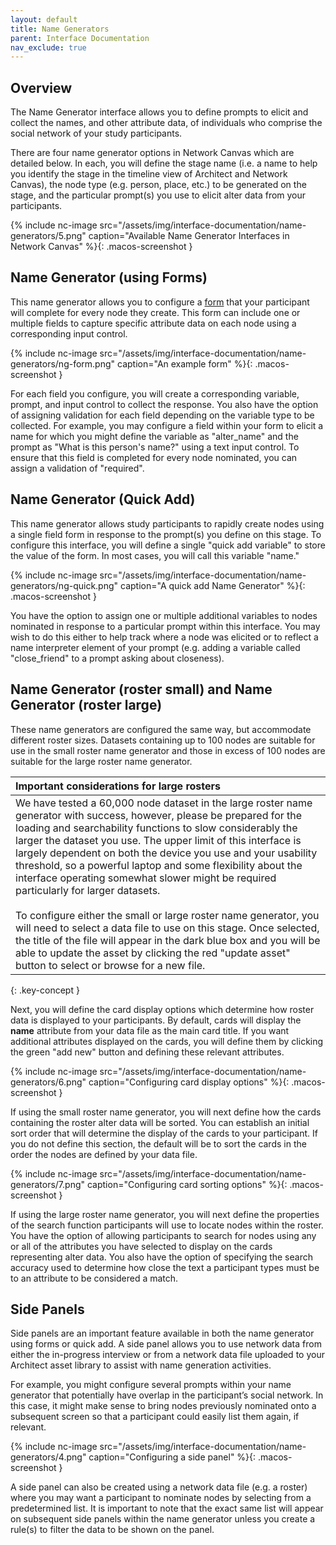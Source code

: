 ```yaml
---
layout: default
title: Name Generators
parent: Interface Documentation
nav_exclude: true
---
```

## Overview

The Name Generator interface allows you to define prompts to elicit and collect the names, and other attribute data, of individuals who comprise the social network of your study participants.

There are four name generator options in Network Canvas which are detailed below. In each, you will define the stage name (i.e. a name to help you identify the stage in the timeline view of Architect and Network Canvas), the node type (e.g. person, place, etc.) to be generated on the stage, and the particular prompt(s) you use to elicit alter data from your participants.

{% include nc-image src="/assets/img/interface-documentation/name-generators/5.png" caption="Available Name Generator Interfaces in Network Canvas" %}{: .macos-screenshot }

## Name Generator (using Forms)

This name generator allows you to configure a [form](../key-concepts/forms.md) that your participant will complete for every node they create. This form can include one or multiple fields to capture specific attribute data on each node using a corresponding input control.

{% include nc-image src="/assets/img/interface-documentation/name-generators/ng-form.png" caption="An example form" %}{: .macos-screenshot }

For each field you configure, you will create a corresponding variable, prompt, and input control to collect the response. You also have the option of assigning validation for each field depending on the variable type to be collected. For example, you may configure a field within your form to elicit a name for which you might define the variable as "alter_name" and the prompt as "What is this person's name?" using a text input control. To ensure that this field is completed for every node nominated, you can assign a validation of "required".

## Name Generator (Quick Add)

This name generator allows study participants to rapidly create nodes using a single field form in response to the prompt(s) you define on this stage. To configure this interface, you will define a single "quick add variable" to store the value of the form. In most cases, you will call this variable "name."

{% include nc-image src="/assets/img/interface-documentation/name-generators/ng-quick.png" caption="A quick add Name Generator" %}{: .macos-screenshot }

You have the option to assign one or multiple additional variables to nodes nominated in response to a particular prompt within this interface. You may wish to do this either to help track where a node was elicited or to reflect a name interpreter element of your prompt (e.g. adding a variable called "close_friend" to a prompt asking about closeness).  

## Name Generator (roster small) and Name Generator (roster large)

These name generators are configured the same way, but accommodate different roster sizes. Datasets containing up to 100 nodes are suitable for use in the small roster name generator and those in excess of 100 nodes are suitable for the large roster name generator.

| Important considerations for large rosters                          |
| :----------------------------------------------------------- |
| We have tested a 60,000 node dataset in the large roster name generator with success, however, please be prepared for the loading and searchability functions to slow considerably the larger the dataset you use. The upper limit of this interface is largely dependent on both the device you use and your usability threshold, so a powerful laptop and some flexibility about the interface operating somewhat slower might be required particularly for larger datasets.<br/><br/> To configure either the small or large roster name generator, you will need to select a data file to use on this stage. Once selected, the title of the file will appear in the dark blue box and you will be able to update the asset by clicking the red "update asset" button to select or browse for a new file.|
{: .key-concept }

Next, you will define the card display options which determine how roster data is displayed to your participants. By default, cards will display the **name** attribute from your data file as the main card title. If you want additional attributes displayed on the cards, you will define them by clicking the green "add new" button and defining these relevant attributes.

{% include nc-image src="/assets/img/interface-documentation/name-generators/6.png" caption="Configuring card display options" %}{: .macos-screenshot }

If using the small roster name generator, you will next define how the cards containing the roster alter data will be sorted. You can establish an initial sort order that will determine the display of the cards to your participant. If you do not define this section, the default will be to sort the cards in the order the nodes are defined by your data file. 

{% include nc-image src="/assets/img/interface-documentation/name-generators/7.png" caption="Configuring card sorting options" %}{: .macos-screenshot }

If using the large roster name generator, you will next define the properties of the search function participants will use to locate nodes within the roster. You have the option of allowing participants to search for nodes using any or all of the attributes you have selected to display on the cards representing alter data. You also have the option of specifying the search accuracy used to determine how close the text a participant types must be to an attribute to be considered a match.

## Side Panels

Side panels are an important feature available in both the name generator using forms or quick add. A side panel allows you to use network data from either the in-progress interview or from a network data file uploaded to your Architect asset library to assist with name generation activities.

For example, you might configure several prompts within your name generator that potentially have overlap in the participant’s social network. In this case, it might make sense to bring nodes previously nominated onto a subsequent screen so that a participant could easily list them again, if relevant.

{% include nc-image src="/assets/img/interface-documentation/name-generators/4.png" caption="Configuring a side panel" %}{: .macos-screenshot }

A side panel can also be created using a network data file (e.g. a roster) where you may want a participant to nominate nodes by selecting from a predetermined list. It is important to note that the exact same list will appear on subsequent side panels within the name generator unless you create a rule(s) to filter the data to be shown on the panel.
